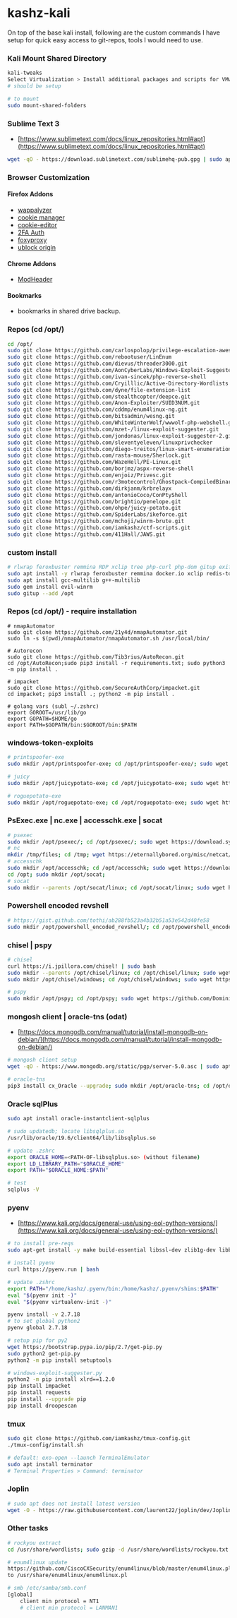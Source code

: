 # kashz-kali

On top of the base kali install, following are the custom commands I have setup for quick easy access to git-repos,
tools I would need to use.

### Kali Mount Shared Directory

```bash
kali-tweaks
Select Virtualization > Install additional packages and scripts for VMware.
# should be setup

# to mount
sudo mount-shared-folders
```

### Sublime Text 3

* [https://www.sublimetext.com/docs/linux_repositories.html#apt](https://www.sublimetext.com/docs/linux_repositories.html#apt)

```bash
wget -qO - https://download.sublimetext.com/sublimehq-pub.gpg | sudo apt-key add -; sudo apt-get install apt-transport-https; echo "deb https://download.sublimetext.com/ apt/stable/" | sudo tee /etc/apt/sources.list.d/sublime-text.list; sudo apt-get update; sudo apt-get install sublime-text; cd ~;
```

### Browser Customization

#### Firefox Addons

* [wappalyzer](https://addons.mozilla.org/en-US/firefox/addon/wappalyzer/)
* [cookie manager](https://addons.mozilla.org/en-US/firefox/addon/a-cookie-manager/)
* [cookie-editor](https://addons.mozilla.org/en-US/firefox/addon/cookie-editor/)
* [2FA Auth](https://addons.mozilla.org/en-US/firefox/addon/auth-helper/)
* [foxyproxy](https://addons.mozilla.org/en-US/firefox/addon/foxyproxy-standard/)
* [ublock origin](https://addons.mozilla.org/en-US/firefox/addon/ublock-origin/)

#### Chrome Addons

* [ModHeader](https://chrome.google.com/webstore/detail/modheader/idgpnmonknjnojddfkpgkljpfnnfcklj?hl=en)

#### Bookmarks

* bookmarks in shared drive backup.

### Repos (cd /opt/)

```bash
cd /opt/
sudo git clone https://github.com/carlospolop/privilege-escalation-awesome-scripts-suite.git
sudo git clone https://github.com/rebootuser/LinEnum
sudo git clone https://github.com/dievus/threader3000.git
sudo git clone https://github.com/AonCyberLabs/Windows-Exploit-Suggester.git
sudo git clone https://github.com/ivan-sincek/php-reverse-shell
sudo git clone https://github.com/Cryilllic/Active-Directory-Wordlists
sudo git clone https://github.com/dyne/file-extension-list
sudo git clone https://github.com/stealthcopter/deepce.git
sudo git clone https://github.com/Anon-Exploiter/SUID3NUM.git
sudo git clone https://github.com/cddmp/enum4linux-ng.git
sudo git clone https://github.com/bitsadmin/wesng.git
sudo git clone https://github.com/WhiteWinterWolf/wwwolf-php-webshell.git
sudo git clone https://github.com/mzet-/linux-exploit-suggester.git
sudo git clone https://github.com/jondonas/linux-exploit-suggester-2.git
sudo git clone https://github.com/sleventyeleven/linuxprivchecker
sudo git clone https://github.com/diego-treitos/linux-smart-enumeration
sudo git clone https://github.com/rasta-mouse/Sherlock.git
sudo git clone https://github.com/WazeHell/PE-Linux.git
sudo git clone https://github.com/borjmz/aspx-reverse-shell
sudo git clone https://github.com/enjoiz/Privesc.git
sudo git clone https://github.com/r3motecontrol/Ghostpack-CompiledBinaries.git
sudo git clone https://github.com/dirkjanm/krbrelayx
sudo git clone https://github.com/antonioCoco/ConPtyShell
sudo git clone https://github.com/brightio/penelope.git
sudo git clone https://github.com/ohpe/juicy-potato.git
sudo git clone https://github.com/SpiderLabs/ikeforce.git
sudo git clone https://github.com/mchoji/winrm-brute.git
sudo git clone https://github.com/iamkashz/ctf-scripts.git
sudo git clone https://github.com/411Hall/JAWS.git
```

### custom install

```bash
# rlwrap feroxbuster remmina RDP xclip tree php-curl php-dom gitup exiftool html2text jq
sudo apt install -y rlwrap feroxbuster remmina docker.io xclip redis-tools tree php-dom php-curl python3-git-repo-updater odat python3-pip golang terminator libimage-exiftool-perl html2text jq
sudo apt install gcc-multilib g++-multilib
sudo gem install evil-winrm
sudo gitup --add /opt
```

### Repos (cd /opt/) - require installation

```
# nmapAutomator
sudo git clone https://github.com/21y4d/nmapAutomator.git
sudo ln -s $(pwd)/nmapAutomator/nmapAutomator.sh /usr/local/bin/

# Autorecon
sudo git clone https://github.com/Tib3rius/AutoRecon.git
cd /opt/AutoRecon;sudo pip3 install -r requirements.txt; sudo python3 -m pip install .

# impacket
sudo git clone https://github.com/SecureAuthCorp/impacket.git
cd impacket; pip3 install .; python2 -m pip install .

# golang vars (subl ~/.zshrc)
export GOROOT=/usr/lib/go
export GOPATH=$HOME/go
export PATH=$GOPATH/bin:$GOROOT/bin:$PATH
```

### windows-token-exploits

```bash
# printspoofer-exe
sudo mkdir /opt/printspoofer-exe; cd /opt/printspoofer-exe/; sudo wget https://github.com/itm4n/PrintSpoofer/releases/download/v1.0/PrintSpoofer32.exe; sudo wget https://github.com/itm4n/PrintSpoofer/releases/download/v1.0/PrintSpoofer64.exe; cd ~;

# juicy 
sudo mkdir /opt/juicypotato-exe; cd /opt/juicypotato-exe; sudo wget https://github.com/ohpe/juicy-potato/releases/download/v0.1/JuicyPotato.exe -O JuicyPotato64.exe; sudo wget https://github.com/ivanitlearning/Juicy-Potato-x86/releases/download/1.2/Juicy.Potato.x86.exe -O JuicyPotato.exe; cd ~;

# roguepotato-exe
sudo mkdir /opt/roguepotato-exe; cd /opt/roguepotato-exe; sudo wget https://github.com/antonioCoco/RoguePotato/releases/download/1.0/RoguePotato.zip; sudo unzip RoguePotato.zip; sudo rm RoguePotato.zip; cd ~;
```

### PsExec.exe | nc.exe | accesschk.exe | socat

```bash
# psexec
sudo mkdir /opt/psexec/; cd /opt/psexec/; sudo wget https://download.sysinternals.com/files/PSTools.zip; sudo unzip PSTools.zip; sudo rm PSTools.zip; cd ~;
# nc
mkdir /tmp/files; cd /tmp; wget https://eternallybored.org/misc/netcat/netcat-win32-1.12.zip; unzip netcat-win32-1.12.zip -d /tmp/files/; sudo mkdir /opt/nc; sudo cp /tmp/files/nc* /opt/nc/; sudo cp /usr/bin/nc /opt/nc/nc; cd ~;
# accesschk
sudo mkdir /opt/accesschk; cd /opt/accesschk; sudo wget https://download.sysinternals.com/files/AccessChk.zip; sudo unzip AccessChk.zip; sudo rm AccessChk.zip; cd ~;
cd /opt; sudo mkdir /opt/socat;
# socat
sudo mkdir --parents /opt/socat/linux; cd /opt/socat/linux; sudo wget https://github.com/3ndG4me/socat/releases/download/v1.7.3.3/socatx86.bin -O socat; sudo wget https://github.com/3ndG4me/socat/releases/download/v1.7.3.3/socatx64.bin -O socat64; sudo chmod +x *; sudo mkdir /opt/socat/windows; cd /opt/socat/windows; sudo wget https://github.com/3ndG4me/socat/releases/download/v1.7.3.3/socatx86.exe -O socat.exe; sudo wget https://github.com/3ndG4me/socat/releases/download/v1.7.3.3/socatx64.exe -O socat64.exe; cd ~;
```

### Powershell encoded revshell

```bash
# https://gist.github.com/tothi/ab288fb523a4b32b51a53e542d40fe58
sudo mkdir /opt/powershell_encoded_revshell/; cd /opt/powershell_encoded_revshell/; sudo wget https://gist.githubusercontent.com/tothi/ab288fb523a4b32b51a53e542d40fe58/raw/40ade3fb5e3665b82310c08d36597123c2e75ab4/mkpsrevshell.py -O powershell_encoded_revshell.py; python3 powershell_encoded_revshell.py; cd ~;
```

### chisel | pspy

```bash
# chisel
curl https://i.jpillora.com/chisel! | sudo bash
sudo mkdir --parents /opt/chisel/linux; cd /opt/chisel/linux; sudo wget https://github.com/jpillora/chisel/releases/download/v1.7.6/chisel_1.7.6_linux_amd64.gz; sudo wget https://github.com/jpillora/chisel/releases/download/v1.7.6/chisel_1.7.6_linux_386.gz; sudo gzip -d *; sudo mv chisel_1.7.6_linux_386 chisel; sudo mv chisel_1.7.6_linux_amd64 chisel64;
sudo mkdir /opt/chisel/windows; cd /opt/chisel/windows; sudo wget https://github.com/jpillora/chisel/releases/download/v1.7.6/chisel_1.7.6_windows_386.gz; sudo wget https://github.com/jpillora/chisel/releases/download/v1.7.6/chisel_1.7.6_windows_amd64.gz; sudo gzip -d *; sudo mv chisel_1.7.6_windows_386 chisel.exe; sudo mv chisel_1.7.6_windows_amd64 chisel64.exe; cd ~;

# pspy
sudo mkdir /opt/pspy; cd /opt/pspy; sudo wget https://github.com/DominicBreuker/pspy/releases/download/v1.2.0/pspy32; sudo wget https://github.com/DominicBreuker/pspy/releases/download/v1.2.0/pspy64; sudo wget https://github.com/DominicBreuker/pspy/releases/download/v1.2.0/pspy32s; sudo wget https://github.com/DominicBreuker/pspy/releases/download/v1.2.0/pspy64s;cd ~;
```

### mongosh client | oracle-tns (odat)

* [https://docs.mongodb.com/manual/tutorial/install-mongodb-on-debian/](https://docs.mongodb.com/manual/tutorial/install-mongodb-on-debian/)

```bash
# mongosh client setup
wget -qO - https://www.mongodb.org/static/pgp/server-5.0.asc | sudo apt-key add -; echo "deb http://repo.mongodb.org/apt/debian buster/mongodb-org/5.0 main" | sudo tee /etc/apt/sources.list.d/mongodb-org-5.0.list; sudo apt update; sudo apt install -y mongodb-mongosh mongodb-org-shell; mongosh --version; cd ~;

# oracle-tns
pip3 install cx_Oracle --upgrade; sudo mkdir /opt/oracle-tns; cd /opt/oracle-tns/; sudo wget 'https://firebasestorage.googleapis.com/v0/b/gitbook-28427.appspot.com/o/assets%2F-L_2uGJGU7AVNRcqRvEi%2F-LcreDSG0Hi8mv8n8DIw%2F-LcrnYv40ILvFrpjKRkb%2Fsids-oracle.txt?alt=media&token=8206a9f6-af86-4a49-ac71-179ca973d836' -O sids-oracle.txt; sudo wget 'https://firebasestorage.googleapis.com/v0/b/gitbook-28427.appspot.com/o/assets%2F-L_2uGJGU7AVNRcqRvEi%2F-LcreDSG0Hi8mv8n8DIw%2F-Lcrmdr8nRaj1Ea6JQqm%2Fusers-oracle.txt?alt=media&token=e1dc7604-86d8-4fe6-8dcc-f8cb5167c83d' -O users-oracle.txt; sudo wget 'https://firebasestorage.googleapis.com/v0/b/gitbook-28427.appspot.com/o/assets%2F-L_2uGJGU7AVNRcqRvEi%2F-LcreDSG0Hi8mv8n8DIw%2F-LcrmhoNYnuxhr1Sy7A1%2Fpass-oracle.txt?alt=media&token=0879b74c-07eb-40a7-8038-e5f4b42621f3' -O pass-oracle.txt;cd ~;
```

### Oracle sqlPlus

```bash
sudo apt install oracle-instantclient-sqlplus

# sudo updatedb; locate libsqlplus.so
/usr/lib/oracle/19.6/client64/lib/libsqlplus.so

# update .zshrc
export ORACLE_HOME=<PATH-OF-libsqlplus.so> (without filename)
export LD_LIBRARY_PATH="$ORACLE_HOME"
export PATH="$ORACLE_HOME:$PATH" 

# test
sqlplus -V
```

### pyenv

* [https://www.kali.org/docs/general-use/using-eol-python-versions/](https://www.kali.org/docs/general-use/using-eol-python-versions/)

```bash
# to install pre-reqs
sudo apt-get install -y make build-essential libssl-dev zlib1g-dev libbz2-dev libreadline-dev libsqlite3-dev wget curl llvm libncurses5-dev libncursesw5-dev xz-utils tk-dev libffi-dev liblzma-dev

# install pyenv
curl https://pyenv.run | bash

# update .zshrc
export PATH="/home/kashz/.pyenv/bin:/home/kashz/.pyenv/shims:$PATH"
eval "$(pyenv init -)"
eval "$(pyenv virtualenv-init -)"

pyenv install -v 2.7.18
# to set global python2
pyenv global 2.7.18

# setup pip for py2
wget https://bootstrap.pypa.io/pip/2.7/get-pip.py
sudo python2 get-pip.py
python2 -m pip install setuptools 

# windows-exploit-suggester.py
python2 -m pip install xlrd==1.2.0
pip install impacket
pip install requests
pip install --upgrade pip
pip install droopescan
```

### tmux

```bash
sudo git clone https://github.com/iamkashz/tmux-config.git
./tmux-config/install.sh

# default: exo-open --launch TerminalEmulator
sudo apt install terminator
# Terminal Properties > Command: terminator
```

### Joplin

```bash
# sudo apt does not install latest version
wget -O - https://raw.githubusercontent.com/laurent22/joplin/dev/Joplin_install_and_update.sh | bash
```

### Other tasks

```bash
# rockyou extract
cd /usr/share/wordlists; sudo gzip -d /usr/share/wordlists/rockyou.txt.gz;cd ~

# enum4linux update
https://github.com/CiscoCXSecurity/enum4linux/blob/master/enum4linux.pl
to /usr/share/enum4linux/enum4linux.pl

# smb /etc/samba/smb.conf
[global]
	client min protocol = NT1
	# client min protocol = LANMAN1
```